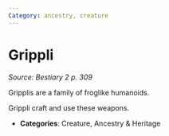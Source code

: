 ```yaml
---
Category: ancestry, creature
---
```

# Grippli  
*Source: Bestiary 2 p. 309*  

Gripplis are a family of froglike humanoids.

Grippli craft and use these weapons.

- **Categories**: Creature, Ancestry & Heritage